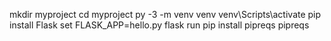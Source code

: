 mkdir myproject
cd myproject 
py -3 -m venv venv
venv\Scripts\activate
pip install Flask
set FLASK_APP=hello.py
flask run
pip install pipreqs
pipreqs
